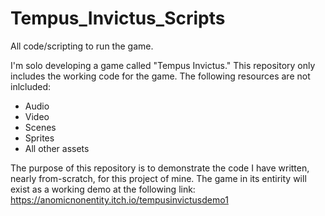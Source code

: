 # Tempus_Invictus_Scripts
 All code/scripting to run the game.

I'm solo developing a game called "Tempus Invictus." This repository only includes the working code for the game. The following resources are not inlcluded:

- Audio
- Video
- Scenes
- Sprites
- All other assets

The purpose of this repository is to demonstrate the code I have written, nearly from-scratch, for this project of mine. The game in its entirity will exist as a working demo at the following link:
https://anomicnonentity.itch.io/tempusinvictusdemo1